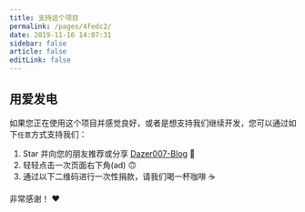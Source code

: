 ```yaml
---
title: 支持这个项目
permalink: /pages/4fedc2/
date: 2019-11-16 14:07:31
sidebar: false
article: false
editLink: false
---
```


## 用爱发电

如果您正在使用这个项目并感觉良好，或者是想支持我们继续开发，您可以通过如下`任意`方式支持我们：

1. Star 并向您的朋友推荐或分享 [Dazer007-Blog](https://github.com/dazer007/dazer007.github.io) 🚀
2. 轻轻点击一次页面右下角(ad) 🙃
3. 通过以下二维码进行一次性捐款，请我们喝一杯咖啡 ☕️

非常感谢！ ❤️

